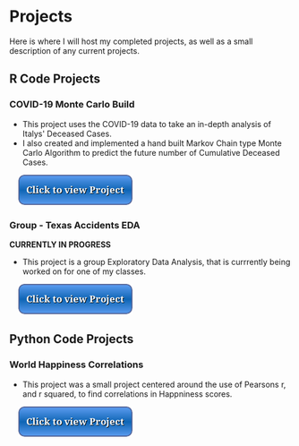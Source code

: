 # Projects
Here is where I will host my completed projects, as well as a small description of any current projects.

## R Code Projects

### COVID-19 Monte Carlo Build

 * This project uses the COVID-19 data to take an in-depth analysis of Italys' Deceased Cases.
 * I also created and implemented a hand built Markov Chain type Monte Carlo Algorithm to predict the future number of Cumulative Deceased Cases.

&nbsp; &nbsp; [![button](button2.png)](covid.html)

### Group - Texas Accidents EDA
**CURRENTLY IN PROGRESS**

  * This project is a group Exploratory Data Analysis, that is currrently being worked on for one of my classes.

&nbsp; &nbsp; [![button](button2.png)](accidents.html) 

## Python Code Projects

### World Happiness Correlations

  * This project was a small project centered around the use of Pearsons r, and r squared, to find correlations in Happniness scores.

&nbsp; &nbsp; [![button](button2.png)](happiness/happiness.md)


